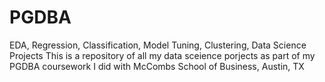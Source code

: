 # PGDBA
EDA, Regression, Classification, Model Tuning, Clustering, Data Science Projects
This is a repository of all my data sceience porjects as part of my PGDBA coursework I did with McCombs School of Business, Austin, TX
